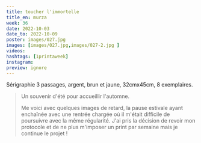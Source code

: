 ```yaml
---
title: toucher l'immortelle
title_en: murza
week: 36
date: 2022-10-03
date_to: 2022-10-09
poster: images/027.jpg
images: [images/027.jpg,images/027-2.jpg ]
videos: 
hashtags: [1printaweek]
instagram: 
preview: ignore
---
```




Sérigraphie 3 passages, argent, brun et jaune, 32cmx45cm, 8 exemplaires.



> Un souvenir d'été pour accueillir l'automne.
>
> Me voici avec quelques images de retard, la pause estivale ayant enchaînée avec une rentrée chargée où il m'était difficile de poursuivre avec la même régularité. J'ai pris la décision de revoir mon protocole et de ne plus m'imposer un print par semaine mais je continue le projet !
